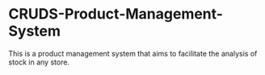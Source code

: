 # CRUDS-Product-Management-System
This is a product management system that aims to facilitate the analysis of stock in any store. 
